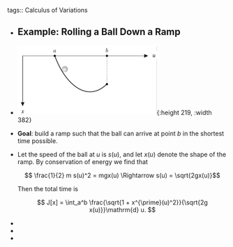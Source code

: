 tags:: Calculus of Variations

- ## Example: Rolling a Ball Down a Ramp
- ![image.png](../assets/image_1731139648905_0.png){:height 219, :width 382}
- **Goal**: build a ramp such that the ball can arrive at point $b$ in the shortest time possible.
- Let the speed of the ball at $u$ is $s(u)$, and let $x(u)$ denote the shape of the ramp. By conservation of energy we find that
  
  $$ \frac{1}{2} m s(u)^2 = mgx(u) \Rightarrow s(u) = \sqrt{2gx(u)}$$
  
  Then the total time is
  
  $$ J[x] = \int_a^b \frac{\sqrt{1 + x^{\prime}(u)^2}}{\sqrt{2g x(u)}}\mathrm{d} u. $$
-
-
-